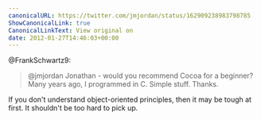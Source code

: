 ```yaml
---
canonicalURL: https://twitter.com/jmjordan/status/162909238983798785
ShowCanonicalLink: true
CanonicalLinkText: View original on
date: 2012-01-27T14:46:03+00:00
---
```

@FrankSchwartz9:

> @jmjordan Jonathan - would you recommend Cocoa for a beginner?  Many years ago, I programmed in C.  Simple stuff.
> Thanks.

If you don't understand object-oriented principles, then it may be tough at first. It shouldn't be too hard to pick up.